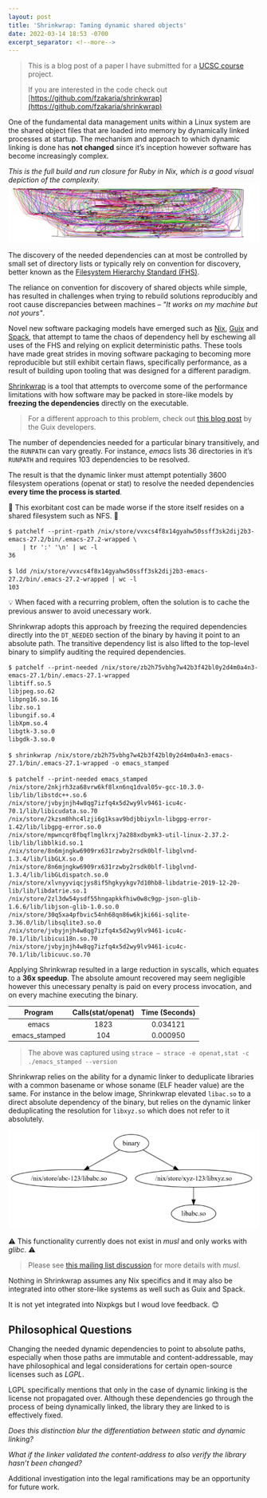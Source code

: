 ```yaml
---
layout: post
title: 'Shrinkwrap: Taming dynamic shared objects'
date: 2022-03-14 18:53 -0700
excerpt_separator: <!--more-->
---
```

> This is a blog post of a paper I have submitted for a [UCSC course](https://catalog.ucsc.edu/en/Current/General-Catalog/Courses/CSE-Computer-Science-and-Engineering/Graduate/CSE-215) project.
>
> If you are interested in the code check out [https://github.com/fzakaria/shrinkwrap](https://github.com/fzakaria/shrinkwrap)

One of the fundamental data management units within a Linux system are the shared object files that are loaded into memory by dynamically linked
processes at startup. The mechanism and approach to which dynamic linking is done has **not changed** since it’s inception however software has become
increasingly complex. 

<!--more-->

*This is the full build and run closure for Ruby in Nix, which is a good visual depiction of the complexity.*
![Ruby closure](/assets/images/ruby_full_closure.png)

The discovery of the needed dependencies can at most be controlled by small set of directory lists or typically rely on convention for discovery, better known as the [Filesystem Hierarchy Standard (FHS)](https://en.wikipedia.org/wiki/Filesystem_Hierarchy_Standard).

The reliance on convention for discovery of shared objects while simple, has resulted in challenges when trying to rebuild solutions reproducibly and
root cause discrepancies between machines – *"It works on my machine but not yours"*.

Novel new software packaging models have emerged such as [Nix](https://nixos.org/), [Guix](https://guix.gnu.org/) and [Spack](https://spack.io/), that attempt to tame the chaos of dependency hell by eschewing all uses of the FHS and relying on explicit deterministic paths. These tools have made great strides in moving software packaging to becoming more reproducible but still exhibit certain flaws, specifically
performance, as a result of building upon tooling that was designed for a different paradigm.

[Shrinkwrap](https://github.com/fzakaria/shrinkwrap) is a tool that attempts to overcome some of the performance limitations with how software may be packed in store-like models by **freezing the dependencies** directly on the executable.

> For a different approach to this problem, check out [this blog post](https://guix.gnu.org/blog/2021/taming-the-stat-storm-with-a-loader-cache/) by the Guix developers.

The number of dependencies needed for a particular binary transitively, and the `RUNPATH` can vary greatly. For instance, *emacs* lists 36 directories in it’s `RUNPATH` and requires 103 dependencies to be resolved.

The result is that the dynamic linker must attempt potentially 3600 filesystem operations (openat or stat) to resolve the needed dependencies **every time the process is started**.

🐌 This exorbitant cost can be made worse if the store itself resides on a shared filesystem such as NFS. 🐌

```console
$ patchelf --print-rpath /nix/store/vvxcs4f8x14gyahw50ssff3sk2dij2b3-emacs-27.2/bin/.emacs-27.2-wrapped \
    | tr ':' '\n' | wc -l
36

$ ldd /nix/store/vvxcs4f8x14gyahw50ssff3sk2dij2b3-emacs-27.2/bin/.emacs-27.2-wrapped | wc -l
103
```

💡 When faced with a recurring problem, often the solution is to cache the previous answer to avoid unecessary work.

Shrinkwrap adopts this approach by freezing the required dependencies directly into the `DT_NEEDED` section of the binary by having it point to an absolute path. The
transitive dependency list is also lifted to the top-level binary to simplify auditing the required dependencies.

```console
$ patchelf --print-needed /nix/store/zb2h75vbhg7w42b3f42bl0y2d4m0a4n3-emacs-27.1/bin/.emacs-27.1-wrapped
libtiff.so.5
libjpeg.so.62
libpng16.so.16
libz.so.1
libungif.so.4
libXpm.so.4
libgtk-3.so.0
libgdk-3.so.0

$ shrinkwrap /nix/store/zb2h75vbhg7w42b3f42bl0y2d4m0a4n3-emacs-27.1/bin/.emacs-27.1-wrapped -o emacs_stamped

$ patchelf --print-needed emacs_stamped
/nix/store/2nkjrh3za68vrw6kf8lxn6nq1dval05v-gcc-10.3.0-lib/lib/libstdc++.so.6
/nix/store/jvbyjnjh4w8qg7izfq4x5d2wy9lv9461-icu4c-70.1/lib/libicudata.so.70
/nix/store/2kzsm8hhc4lzji6g1ksav9bdjbbiyxln-libgpg-error-1.42/lib/libgpg-error.so.0
/nix/store/mpwncqr8fbqflmglkrxj7a288xdbymk3-util-linux-2.37.2-lib/lib/libblkid.so.1
/nix/store/8n6mjngkw6909rx631rzwby2rsdk0blf-libglvnd-1.3.4/lib/libGLX.so.0
/nix/store/8n6mjngkw6909rx631rzwby2rsdk0blf-libglvnd-1.3.4/lib/libGLdispatch.so.0
/nix/store/xlvnyyviqcjys8if5hgkyykgv7d10hb8-libdatrie-2019-12-20-lib/lib/libdatrie.so.1
/nix/store/2zl3dw54ysdf55hngapkkfhiw0w8c9gp-json-glib-1.6.6/lib/libjson-glib-1.0.so.0
/nix/store/30q5xa4pfbvic54nh68qn86w6kjki66i-sqlite-3.36.0/lib/libsqlite3.so.0
/nix/store/jvbyjnjh4w8qg7izfq4x5d2wy9lv9461-icu4c-70.1/lib/libicui18n.so.70
/nix/store/jvbyjnjh4w8qg7izfq4x5d2wy9lv9461-icu4c-70.1/lib/libicuuc.so.70
```

Applying Shrinkwrap resulted in a large reduction in syscalls, which equates to a **36x speedup**. The absolute amount
recovered may seem negligible however this unecessary penalty is paid on every process invocation, and on every machine executing the binary.

| Program      | Calls(stat/openat)     | Time (Seconds) |
| :---:           | :---:               | :---:          |
| emacs           | 1823                |   0.034121     |
| emacs_stamped   | 104                 |   0.000950     |

> The above was captured using `strace – strace -e openat,stat -c ./emacs_stamped --version`

Shrinkwrap relies on the ability for a dynamic linker to deduplicate libraries with a common basename or whose soname (ELF header value) are the same. For instance in the below image, Shrinkwrap elevated `libac.so` to a direct absolute dependency of the binary, but relies on the dynamic linker deduplicating the resolution for `libxyz.so` which does not refer to it absolutely.

![glibc dedupe](/assets/images/glibc_dedupe.png)

⚠️ This functionality currently does not exist in *musl* and only works with *glibc*. ⚠️

> Please see [this mailing list discussion](https://www.openwall.com/lists/musl/2021/12/21/1) for more details with *musl*.

Nothing in Shrinkwrap assumes any Nix specifics and it may also be integrated into other store-like systems as well such as Guix and Spack.

It is not yet integrated into Nixpkgs but I woud love feedback. 😊

## Philosophical Questions

Changing the needed dynamic dependencies to point to absolute paths, especially when those paths are immutable and content-addressable, may
have philosophical and legal considerations for certain open-source licenses such as *LGPL*.

LGPL specifically mentions that only in the case of dynamic linking is the license not propagated over. Although these dependencies go through the process of being dynamically linked, the library they are linked
to is effectively fixed.

*Does this distinction blur the differentiation between static and dynamic linking?*

*What if the linker validated the content-address to also verify the library hasn’t been changed?*

Additional investigation into the legal ramifications may be an opportunity for future work.
